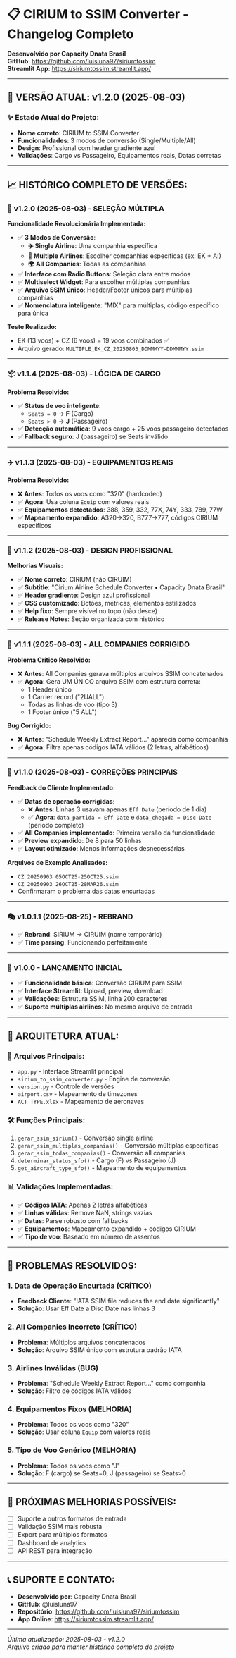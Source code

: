 # 📋 CIRIUM to SSIM Converter - Changelog Completo

**Desenvolvido por Capacity Dnata Brasil**  
**GitHub**: https://github.com/luisluna97/siriumtossim  
**Streamlit App**: https://siriumtossim.streamlit.app/

---

## 🎯 **VERSÃO ATUAL: v1.2.0 (2025-08-03)**

### ✨ **Estado Atual do Projeto:**
- **Nome correto**: CIRIUM to SSIM Converter
- **Funcionalidades**: 3 modos de conversão (Single/Multiple/All)
- **Design**: Profissional com header gradiente azul
- **Validações**: Cargo vs Passageiro, Equipamentos reais, Datas corretas

---

## 📈 **HISTÓRICO COMPLETO DE VERSÕES:**

### 🚀 **v1.2.0 (2025-08-03) - SELEÇÃO MÚLTIPLA**
**Funcionalidade Revolucionária Implementada:**
- ✅ **3 Modos de Conversão**:
  - **✈️ Single Airline**: Uma companhia específica
  - **🎯 Multiple Airlines**: Escolher companhias específicas (ex: EK + AI)
  - **🌍 All Companies**: Todas as companhias
- ✅ **Interface com Radio Buttons**: Seleção clara entre modos
- ✅ **Multiselect Widget**: Para escolher múltiplas companhias
- ✅ **Arquivo SSIM único**: Header/Footer únicos para múltiplas companhias
- ✅ **Nomenclatura inteligente**: "MIX" para múltiplas, código específico para única

**Teste Realizado:**
- EK (13 voos) + CZ (6 voos) = 19 voos combinados ✅
- Arquivo gerado: `MULTIPLE_EK_CZ_20250803_DDMMMYY-DDMMMYY.ssim`

---

### 📦 **v1.1.4 (2025-08-03) - LÓGICA DE CARGO**
**Problema Resolvido:**
- ✅ **Status de voo inteligente**: 
  - `Seats = 0` → **F** (Cargo)
  - `Seats > 0` → **J** (Passageiro)
- ✅ **Detecção automática**: 9 voos cargo + 25 voos passageiro detectados
- ✅ **Fallback seguro**: J (passageiro) se Seats inválido

---

### ✈️ **v1.1.3 (2025-08-03) - EQUIPAMENTOS REAIS**
**Problema Resolvido:**
- ❌ **Antes**: Todos os voos como "320" (hardcoded)
- ✅ **Agora**: Usa coluna `Equip` com valores reais
- ✅ **Equipamentos detectados**: 388, 359, 332, 77X, 74Y, 333, 789, 77W
- ✅ **Mapeamento expandido**: A320→320, B777→777, códigos CIRIUM específicos

---

### 🎨 **v1.1.2 (2025-08-03) - DESIGN PROFISSIONAL**
**Melhorias Visuais:**
- ✅ **Nome correto**: CIRIUM (não CIRUIM)
- ✅ **Subtitle**: "Cirium Airline Schedule Converter • Capacity Dnata Brasil"
- ✅ **Header gradiente**: Design azul profissional
- ✅ **CSS customizado**: Botões, métricas, elementos estilizados
- ✅ **Help fixo**: Sempre visível no topo (não desce)
- ✅ **Release Notes**: Seção organizada com histórico

---

### 🔧 **v1.1.1 (2025-08-03) - ALL COMPANIES CORRIGIDO**
**Problema Crítico Resolvido:**
- ❌ **Antes**: All Companies gerava múltiplos arquivos SSIM concatenados
- ✅ **Agora**: Gera UM ÚNICO arquivo SSIM com estrutura correta:
  - 1 Header único
  - 1 Carrier record ("2UALL")
  - Todas as linhas de voo (tipo 3)
  - 1 Footer único ("5 ALL")

**Bug Corrigido:**
- ❌ **Antes**: "Schedule Weekly Extract Report..." aparecia como companhia
- ✅ **Agora**: Filtra apenas códigos IATA válidos (2 letras, alfabéticos)

---

### 📅 **v1.1.0 (2025-08-03) - CORREÇÕES PRINCIPAIS**
**Feedback do Cliente Implementado:**
- ✅ **Datas de operação corrigidas**:
  - ❌ **Antes**: Linhas 3 usavam apenas `Eff Date` (período de 1 dia)
  - ✅ **Agora**: `data_partida = Eff Date` e `data_chegada = Disc Date` (período completo)
- ✅ **All Companies implementado**: Primeira versão da funcionalidade
- ✅ **Preview expandido**: De 8 para 50 linhas
- ✅ **Layout otimizado**: Menos informações desnecessárias

**Arquivos de Exemplo Analisados:**
- `CZ 20250903 05OCT25-25OCT25.ssim`
- `CZ 20250903 26OCT25-28MAR26.ssim`
- Confirmaram o problema das datas encurtadas

---

### 🎭 **v1.0.1.1 (2025-08-25) - REBRAND**
- ✅ **Rebrand**: SIRIUM → CIRUIM (nome temporário)
- ✅ **Time parsing**: Funcionando perfeitamente

---

### 🚀 **v1.0.0 - LANÇAMENTO INICIAL**
- ✅ **Funcionalidade básica**: Conversão CIRIUM para SSIM
- ✅ **Interface Streamlit**: Upload, preview, download
- ✅ **Validações**: Estrutura SSIM, linha 200 caracteres
- ✅ **Suporte múltiplas airlines**: No mesmo arquivo de entrada

---

## 🔧 **ARQUITETURA ATUAL:**

### 📁 **Arquivos Principais:**
- `app.py` - Interface Streamlit principal
- `sirium_to_ssim_converter.py` - Engine de conversão
- `version.py` - Controle de versões
- `airport.csv` - Mapeamento de timezones
- `ACT TYPE.xlsx` - Mapeamento de aeronaves

### 🛠️ **Funções Principais:**
1. `gerar_ssim_sirium()` - Conversão single airline
2. `gerar_ssim_multiplas_companias()` - Conversão múltiplas específicas
3. `gerar_ssim_todas_companias()` - Conversão all companies
4. `determinar_status_sfo()` - Cargo (F) vs Passageiro (J)
5. `get_aircraft_type_sfo()` - Mapeamento de equipamentos

### 📊 **Validações Implementadas:**
- ✅ **Códigos IATA**: Apenas 2 letras alfabéticas
- ✅ **Linhas válidas**: Remove NaN, strings vazias
- ✅ **Datas**: Parse robusto com fallbacks
- ✅ **Equipamentos**: Mapeamento expandido + códigos CIRIUM
- ✅ **Tipo de voo**: Baseado em número de assentos

---

## 🐛 **PROBLEMAS RESOLVIDOS:**

### 1. **Data de Operação Encurtada (CRÍTICO)**
- **Feedback Cliente**: "IATA SSIM file reduces the end date significantly"
- **Solução**: Usar Eff Date a Disc Date nas linhas 3

### 2. **All Companies Incorreto (CRÍTICO)**
- **Problema**: Múltiplos arquivos concatenados
- **Solução**: Arquivo SSIM único com estrutura padrão IATA

### 3. **Airlines Inválidas (BUG)**
- **Problema**: "Schedule Weekly Extract Report..." como companhia
- **Solução**: Filtro de códigos IATA válidos

### 4. **Equipamentos Fixos (MELHORIA)**
- **Problema**: Todos os voos como "320"
- **Solução**: Usar coluna `Equip` com valores reais

### 5. **Tipo de Voo Genérico (MELHORIA)**
- **Problema**: Todos os voos como "J"
- **Solução**: F (cargo) se Seats=0, J (passageiro) se Seats>0

---

## 🚀 **PRÓXIMAS MELHORIAS POSSÍVEIS:**
- [ ] Suporte a outros formatos de entrada
- [ ] Validação SSIM mais robusta
- [ ] Export para múltiplos formatos
- [ ] Dashboard de analytics
- [ ] API REST para integração

---

## 📞 **SUPORTE E CONTATO:**
- **Desenvolvido por**: Capacity Dnata Brasil
- **GitHub**: @luisluna97
- **Repositório**: https://github.com/luisluna97/siriumtossim
- **App Online**: https://siriumtossim.streamlit.app/

---

*Última atualização: 2025-08-03 - v1.2.0*  
*Arquivo criado para manter histórico completo do projeto*
